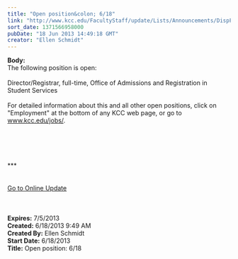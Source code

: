 ```yaml
---
title: "Open position&colon; 6/18"
link: "http://www.kcc.edu/FacultyStaff/update/Lists/Announcements/DispForm.aspx?ID=1147"
sort_date: 1371566958000
pubDate: "18 Jun 2013 14:49:18 GMT"
creator: "Ellen Schmidt"
---
```


<div><b>Body:</b> <div class="ExternalClass3D709BDA50C0407D83D99599D9382F76">
<div>The following position is open: <br /> <br />Director/Registrar, full-time, Office of Admissions and Registration in Student Services</div>
<div><br />For detailed information about this and all other open positions, click on &quot;Employment&quot; at the bottom of any KCC web page, or go to <a href="/jobs">www.kcc.edu/jobs/</a>.<br /> <br /> <br /> <br /> <br /> <br />***</div>
<div><br /> </div>
<div></div>
<div></div>
<div><a href="/FacultyStaff/update/Pages/dailyupdate.aspx">Go to Online Update</a></div>
<div></div>
<div><br /></div>
<div><br /> <br /></div></div></div>
<div><b>Expires:</b> 7/5/2013</div>
<div><b>Created:</b> 6/18/2013 9:49 AM</div>
<div><b>Created By:</b> Ellen Schmidt</div>
<div><b>Start Date:</b> 6/18/2013</div>
<div><b>Title:</b> Open position: 6/18</div>
